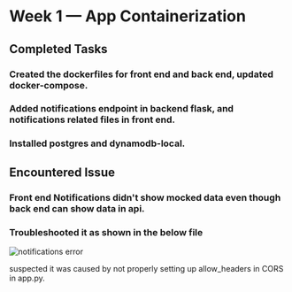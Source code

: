 # Week 1 — App Containerization

## Completed Tasks

### Created the dockerfiles for front end and back end, updated docker-compose.

### Added notifications endpoint in backend flask, and notifications related files in front end.

### Installed postgres and dynamodb-local.

## Encountered Issue

### Front end Notifications didn't show mocked data even though back end can show data in api.

### Troubleshooted it as shown in the below file

![notifications error](https://user-images.githubusercontent.com/34762029/221392470-5f17df1d-f779-4d4f-aaba-82d3da8c24c3.jpg)

suspected it was caused by not properly setting up allow_headers in CORS in app.py.
